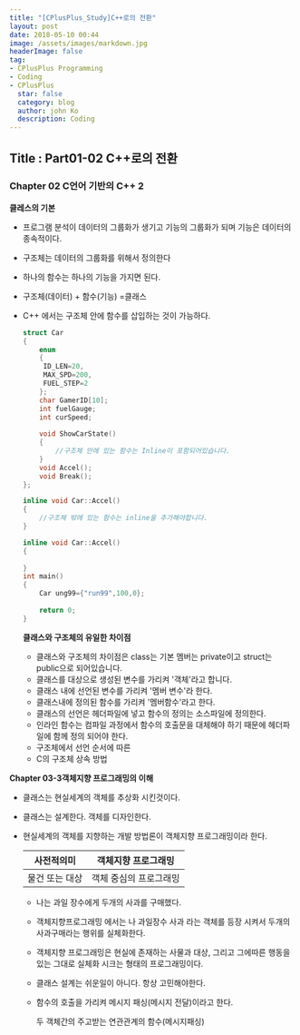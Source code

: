 ```yaml
---
title: "[CPlusPlus_Study]C++로의 전환"
layout: post
date: 2018-05-10 00:44
image: /assets/images/markdown.jpg
headerImage: false
tag:
- CPlusPlus Programming
- Coding
- CPlusPlus
  star: false
  category: blog
  author: john Ko
  description: Coding
---
```


## Title : Part01-02 C++로의 전환

### Chapter 02 C언어 기반의 C++ 2 

**클레스의 기본**

* 프로그램 분석이 데이터의 그룹화가 생기고  기능의 그룹화가 되며 기능은 데이터의 종속적이다.

* 구조체는  데이터의 그룹화를 위해서 정의한다

* 하나의 함수는 하나의 기능을 가지면 된다.

* 구조체(데이터) + 함수(기능) =클래스

* C++ 에서는 구조체 안에 함수를 삽입하는 것이 가능하다. 

  ```c++
  struct Car
  {
      enum
      {
       ID_LEN=20,
       MAX_SPD=200,
       FUEL_STEP=2
      };
      char GamerID[10];
      int fuelGauge;
      int curSpeed;
      
      void ShowCarState()
      {
          //구조체 안에 있는 함수는 Inline이 포함되어있습니다.
      }
      void Accel();
      void Break();
  };
  
  inline void Car::Accel()
  {
      //구조체 밖에 있는 함수는 inline을 추가해야합니다.
  }
  
  inline void Car::Accel()
  {
      
  }
  int main()
  {
      Car ung99={"run99",100,0};
      
      return 0;
  }
  ```

  

  **클래스와 구조체의 유일한 차이점**

  * 클래스와 구조체의 차이점은 class는 기본 멤버는 private이고 struct는 public으로 되어있습니다.
  * 클래스를 대상으로 생성된 변수를 가리켜 '객체'라고 합니다.
  * 클래스 내에 선언된 변수를 가리켜 '멤버 변수'라 한다.
  * 클래스내에 정의된 함수를 가리켜 '멤버함수'라고 한다.
  * 클래스의 선언은 헤더파일에 넣고 함수의 정의는 소스파일에 정의한다.
  * 인라인 함수는 컴파일 과정에서 함수의 호출문을 대체해야 하기 때문에 헤더파일에 함께 정의 되어야 한다.
  * 구조체에서 선언 순서에 따른 
  * C의 구조체 상속 방법

**Chapter 03-3객체지향 프로그래밍의 이해**

- 클래스는 현실세계의 객체를 추상화 시킨것이다.

- 클래스는 설계한다. 객체를 디자인한다.

- 현실세계의 객체를 지향하는 개발 방법론이 객체지향 프로그래밍이라 한다.

  | 사전적의미     | 객체지향 프로그래밍    |
  | -------------- | ---------------------- |
  | 물건 또는 대상 | 객체 중심의 프로그래밍 |

  - 나는 과일 장수에게 두개의 사과를 구매했다.
  - 객체지향프로그래밍 에서는 나 과일장수 사과 라는 객체를 등장 시켜서 두개의 사과구매라는 행위를 실체화한다.

  - 객체지향 프로그래밍은 현실에 존재하는 사물과 대상, 그리고 그에따른 행동을 있는 그대로 실체화 시크는 형태의 프로그래밍이다.

  - 클래스 설계는 쉬운일이 아니다. 항상 고민해야한다.

  - 함수의 호출을 가리켜 메시지 패싱(메시지 전달)이라고 한다. 

    두 객체간의 주고받는 연관관계의 함수(메시지패싱)

    

  